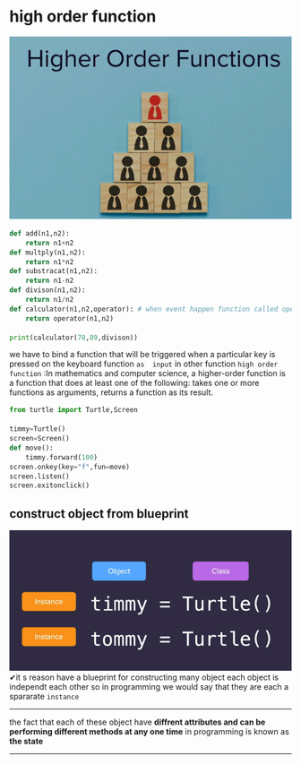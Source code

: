 # high order function
![high order](https://raw.githubusercontent.com/wer340/python-angelayu/main/day-19/images/high_order_func.png)
```python
def add(n1,n2):
    return n1+n2
def multply(n1,n2):
    return n1*n2
def substracat(n1,n2):
    return n1-n2
def divison(n1,n2):
    return n1/n2
def calculator(n1,n2,operator): # when event happen function called operator
    return operator(n1,n2)

print(calculator(78,89,divison))

```
we have to bind a function that will be triggered when a particular key is pressed on the keyboard
function `as  input` in other function
`high order function` :In mathematics and computer science, a higher-order function is a function that does at least 
one of the following: takes one or more functions as arguments, returns a function as its result.
```python
from turtle import Turtle,Screen

timmy=Turtle()
screen=Screen()
def move():
    timmy.forward(100)
screen.onkey(key="f",fun=move)
screen.listen()
screen.exitonclick()
```
## construct object from blueprint
![instance](https://raw.githubusercontent.com/wer340/python-angelayu/main/day-19/images/each_object.png)
✔it s reason have a blueprint   for constructing  many object 
each object is independt each other so in programming we would say that they are each a spararate `instance`

---
the fact that each of these object have **diffrent attributes and can be performing different methods at any one time** in programming is known
as **the state**

---

